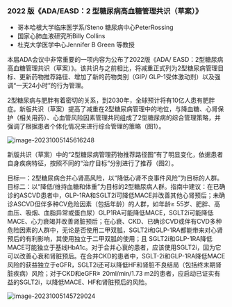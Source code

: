 ### 2022 版《ADA/EASD：2 型糖尿病高血糖管理共识（草案）》

- 哥本哈根大学临床医学系/Steno 糖尿病中心PeterRossing
- 国家心肺血液研究所Billy Collins
- 杜克大学医学中心Jennifer B Green 等教授



本届ADA会议中非常重要的一项内容为公布了2022版《ADA/ EASD：2型糖尿病高血糖管理共识（草案）》。该共识与之前相比，将减重正式列为2型糖尿病管理目标、更新药物推荐路径、增加了新的药物类别（GIP/ GLP-1受体激动剂）以及强调“一天24小时”的行为管理。

 2型糖尿病与肥胖有着密切的关系，到2030年，全球预计将有10亿人患有肥胖症。新版共识（草案）提高了减重在2型糖尿病管理中的地位，与降血糖、心肾保护（相关用药）、心血管风险因素管理共同组成了2型糖尿病的综合管理策略，并强调了根据患者个体化情况来进行综合管理的策略（图1）。

![image-20231005145616248](https://p.ipic.vip/o9wpxq.png)



新版共识（草案）中的“2型糖尿病管理药物推荐路径图”有了明显变化，依据患者自身疾病特征，按照不同的“治疗目标”分别进行了推荐（图2）。

目标一：2型糖尿病合并心肾高风险，以“降低心肾不良事件风险”为目标的人群。目标二：以“降低/维持血糖和体重”为目标的2型糖尿病人群。指南中建议：在已确诊的ASCVD患者中，GLP-1RA和SGLT2i可降低MACE并改善其他心肾预后；未确诊ASCVD但伴多种CV危险因素（包括年龄）的人群，如年龄≥ 55岁、肥胖、高血压、吸烟、血脂异常或蛋白尿）GLP1RA可能降低MACE，SGLT2i可能降低MACE、心力衰竭并改善肾脏预后；在心衰、CKD、已确诊CVD或伴有CVD多种危险因素的人群中，无论是否使用二甲双胍，SGLT2i和GLP-1RA都能带来对心肾预后的有利影响，其使用独立于二甲双胍的使用；且 SGLT2i和GLP-1RA降低MACE可能独立于基线HbA1c。对于合并心衰的患者，应该使用SGLT2i，因为它可以改善心衰和肾脏预后。在合并CKD的患者中，SGLT-2i和GLP-1RA降低MACE风险的获益独立于eGFR，SGLT2i还可以降低HF和肾脏不良结局（包括终末期肾脏疾病）风险；对于CKD和eGFR≥ 20ml/min/1.73 m2的患者，应启动已证实有益的SGLT2i，以降低MACE、HF和肾脏预后的风险。



![image-20231005145729024](https://p.ipic.vip/tkg2nx.png)
